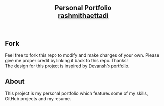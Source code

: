 <h2 align="center">Personal Portfolio <br/> <a target="_blank" href="https://rashmithaettadi.github.io/portfolioReact/">rashmithaettadi</a></h2>

<br/>

## Fork 
<p>Feel free to fork this repo to modify and make changes of your own. Please give me proper credit by linking it back to this repo. Thanks! 
  <br/> 
  The design for this project is inspired by <a href="https://github.com/DevanshSahni/Portfolio">Devansh's portfolio.</a></p>

## About 
<p>This project is my personal portfolio which features some of my skills, GitHub projects and my resume.</p>


